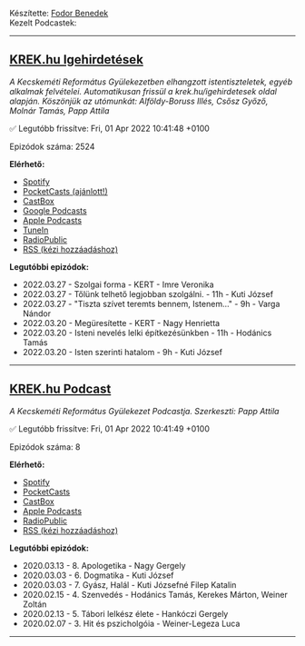 

Készítette: [Fodor Benedek](https://github.com/redyau)\
Kezelt Podcastek:

---
## [KREK.hu Igehirdetések](https://krek.hu)
_A Kecskeméti Református Gyülekezetben elhangzott istentiszteletek, egyéb alkalmak felvételei.
Automatikusan frissül a krek.hu/igehirdetesek oldal alapján.
Köszönjük az utómunkát: Alföldy-Boruss Illés, Csősz Győző, Molnár Tamás, Papp Attila_

✅ Legutóbb frissítve: Fri, 01 Apr 2022 10:41:48 +0100

Epizódok száma: 2524

**Elérhető:**
 - [Spotify](https://open.spotify.com/show/6xtPzwRylDoUcGQtX92ZBT)
 - [PocketCasts (ajánlott!)](https://pca.st/j7pxwtz3)
 - [CastBox](https://castbox.fm/channel/KREK.hu-Igehirdetések-id4762991)
 - [Google Podcasts](https://podcasts.google.com/feed/aHR0cHM6Ly9yZWZvcm1hdHVzLmdpdGh1Yi5pby9zY3JhcGVjYXN0L2tyZWsucnNz)
 - [Apple Podcasts](https://podcasts.apple.com/us/podcast/krek-hu-igehirdetések/id1606886562)
 - [TuneIn](https://tunein.com/podcasts/Religion--Spirituality-Podcasts/KREKhu-Igehirdetesek-p1611771/)
 - [RadioPublic](https://radiopublic.com/krekhu-igehirdetsek-6V4z9M)
 - [RSS (kézi hozzáadáshoz)](https://reformatus.github.io/scrapecast/krek.rss)

**Legutóbbi epizódok:**
 - 2022.03.27 - Szolgai forma - KERT - Imre Veronika
 - 2022.03.27 - Tőlünk telhető legjobban szolgálni. - 11h - Kuti József
 - 2022.03.27 - "Tiszta szívet teremts bennem, Istenem..." - 9h - Varga Nándor
 - 2022.03.20 - Megüresítette - KERT - Nagy Henrietta
 - 2022.03.20 - Isteni nevelés lelki építkezésünkben - 11h - Hodánics Tamás
 - 2022.03.20 - Isten szerinti hatalom - 9h - Kuti József

---

## [KREK.hu Podcast](https://krek.hu/podcast)
_A Kecskeméti Református Gyülekezet Podcastja. 
Szerkeszti: Papp Attila_

✅ Legutóbb frissítve: Fri, 01 Apr 2022 10:41:49 +0100

Epizódok száma: 8

**Elérhető:**
 - [Spotify](https://open.spotify.com/show/6LA5xcckdjpSbougqHGsFb)
 - [PocketCasts](https://pca.st/f932spzv)
 - [CastBox](https://castbox.fm/channel/id4772853)
 - [Apple Podcasts](https://podcasts.apple.com/us/podcast/krek-hu-podcast/id1607891600)
 - [RadioPublic](https://radiopublic.com/krekhu-podcast-WdmlkL)
 - [RSS (kézi hozzáadáshoz)](https://reformatus.github.io/scrapecast/krekPodcast.rss)

**Legutóbbi epizódok:**
 - 2020.03.13 - 8. Apologetika - Nagy Gergely
 - 2020.03.03 - 6. Dogmatika - Kuti József
 - 2020.03.03 - 7. Gyász, Halál - Kuti Józsefné Filep Katalin
 - 2020.02.15 - 4. Szenvedés - Hodánics Tamás, Kerekes Márton, Weiner Zoltán
 - 2020.02.13 - 5. Tábori lelkész élete - Hankóczi Gergely
 - 2020.02.07 - 3. Hit és pszicholgóia - Weiner-Legeza Luca

---

